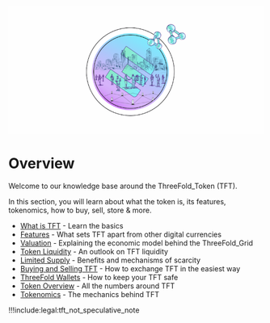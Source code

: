 ![](img/tokenintrohome.png)

# Overview

Welcome to our knowledge base around the ThreeFold_Token (TFT).

In this section, you will learn about what the token is, its features, tokenomics, how to buy, sell, store & more.

- [What is TFT](token_what) - Learn the basics
- [Features](token_features) - What sets TFT apart from other digital currencies
- [Valuation](grid_valuation) - Explaining the economic model behind the ThreeFold_Grid
- [Token Liquidity](token_liquidity) - An outlook on TFT liquidity
- [Limited Supply](token_liquidity) - Benefits and mechanisms of scarcity
- [Buying and Selling TFT](how_to_buy_and_sell) - How to exchange TFT in the easiest way
- [ThreeFold Wallets](threefold_wallets) - How to keep your TFT safe
- [Token Overview](token_overview) - All the numbers around TFT
- [Tokenomics](tokenomics) - The mechanics behind TFT

!!!include:legal:tft_not_speculative_note